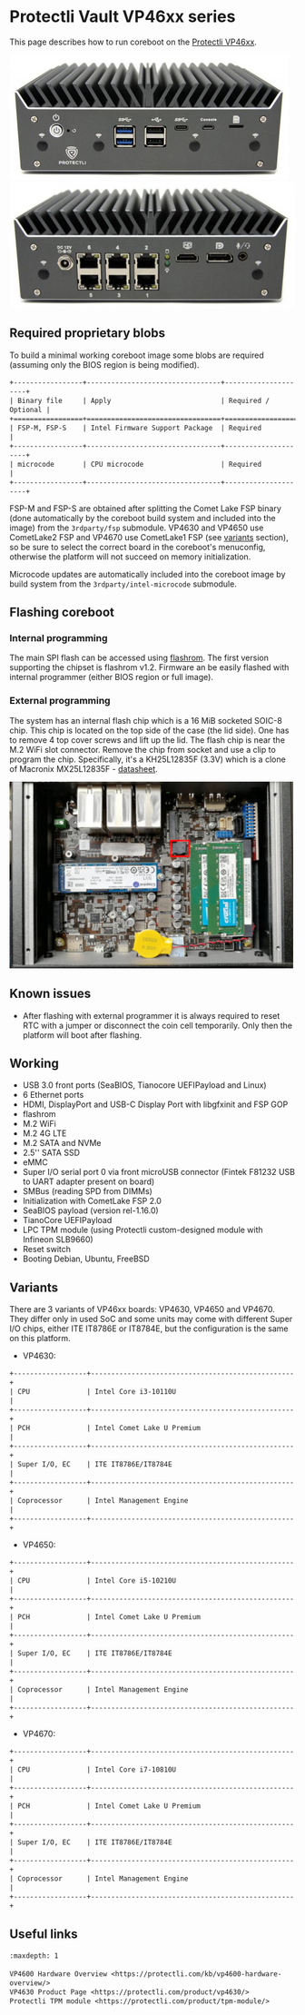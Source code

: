 # Protectli Vault VP46xx series

This page describes how to run coreboot on the [Protectli VP46xx].

![](vp46xx_front.jpg)
![](vp46xx_back.jpg)

## Required proprietary blobs

To build a minimal working coreboot image some blobs are required (assuming
only the BIOS region is being modified).

```{eval-rst}
+-----------------+---------------------------------+---------------------+
| Binary file     | Apply                           | Required / Optional |
+=================+=================================+=====================+
| FSP-M, FSP-S    | Intel Firmware Support Package  | Required            |
+-----------------+---------------------------------+---------------------+
| microcode       | CPU microcode                   | Required            |
+-----------------+---------------------------------+---------------------+
```

FSP-M and FSP-S are obtained after splitting the Comet Lake FSP binary (done
automatically by the coreboot build system and included into the image) from
the `3rdparty/fsp` submodule. VP4630 and VP4650 use CometLake2 FSP and VP4670
use CometLake1 FSP (see [variants](#variants) section), so be sure to select
the correct board in the coreboot's menuconfig, otherwise the platform will not
succeed on memory initialization.

Microcode updates are automatically included into the coreboot image by build
system from the `3rdparty/intel-microcode` submodule.

## Flashing coreboot

### Internal programming

The main SPI flash can be accessed using [flashrom]. The first version
supporting the chipset is flashrom v1.2. Firmware an be easily flashed
with internal programmer (either BIOS region or full image).

### External programming

The system has an internal flash chip which is a 16 MiB socketed SOIC-8 chip.
This chip is located on the top side of the case (the lid side). One has to
remove 4 top cover screws and lift up the lid. The flash chip is near the M.2
WiFi slot connector. Remove the chip from socket and use a clip to program the
chip. Specifically, it's a KH25L12835F (3.3V) which is a clone of Macronix
MX25L12835F - [datasheet][MX25L12835F].

![](vp46xx_flash.jpg)

## Known issues

- After flashing with external programmer it is always required to reset RTC
  with a jumper or disconnect the coin cell temporarily. Only then the platform
  will boot after flashing.

## Working

- USB 3.0 front ports (SeaBIOS, Tianocore UEFIPayload and Linux)
- 6 Ethernet ports
- HDMI, DisplayPort and USB-C Display Port with libgfxinit and FSP GOP
- flashrom
- M.2 WiFi
- M.2 4G LTE
- M.2 SATA and NVMe
- 2.5'' SATA SSD
- eMMC
- Super I/O serial port 0 via front microUSB connector (Fintek F81232 USB to
  UART adapter present on board)
- SMBus (reading SPD from DIMMs)
- Initialization with CometLake FSP 2.0
- SeaBIOS payload (version rel-1.16.0)
- TianoCore UEFIPayload
- LPC TPM module (using Protectli custom-designed module with Infineon SLB9660)
- Reset switch
- Booting Debian, Ubuntu, FreeBSD

## Variants

There are 3 variants of VP46xx boards: VP4630, VP4650 and VP4670. They differ
only in used SoC and some units may come with different Super I/O chips, either
ITE IT8786E or IT8784E, but the configuration is the same on this platform.

- VP4630:

```{eval-rst}
+------------------+--------------------------------------------------+
| CPU              | Intel Core i3-10110U                             |
+------------------+--------------------------------------------------+
| PCH              | Intel Comet Lake U Premium                       |
+------------------+--------------------------------------------------+
| Super I/O, EC    | ITE IT8786E/IT8784E                              |
+------------------+--------------------------------------------------+
| Coprocessor      | Intel Management Engine                          |
+------------------+--------------------------------------------------+
```

- VP4650:

```{eval-rst}
+------------------+--------------------------------------------------+
| CPU              | Intel Core i5-10210U                             |
+------------------+--------------------------------------------------+
| PCH              | Intel Comet Lake U Premium                       |
+------------------+--------------------------------------------------+
| Super I/O, EC    | ITE IT8786E/IT8784E                              |
+------------------+--------------------------------------------------+
| Coprocessor      | Intel Management Engine                          |
+------------------+--------------------------------------------------+
```

- VP4670:

```{eval-rst}
+------------------+--------------------------------------------------+
| CPU              | Intel Core i7-10810U                             |
+------------------+--------------------------------------------------+
| PCH              | Intel Comet Lake U Premium                       |
+------------------+--------------------------------------------------+
| Super I/O, EC    | ITE IT8786E/IT8784E                              |
+------------------+--------------------------------------------------+
| Coprocessor      | Intel Management Engine                          |
+------------------+--------------------------------------------------+
```

## Useful links

```{toctree}
:maxdepth: 1

VP4600 Hardware Overview <https://protectli.com/kb/vp4600-hardware-overview/>
VP4630 Product Page <https://protectli.com/product/vp4630/>
Protectli TPM module <https://protectli.com/product/tpm-module/>
```

[Protectli VP46xx]: https://protectli.com/vault-6-port/
[MX25L12835F]: https://www.mxic.com.tw/Lists/Datasheet/Attachments/8653/MX25L12835F,%203V,%20128Mb,%20v1.6.pdf
[flashrom]: https://flashrom.org/Flashrom
